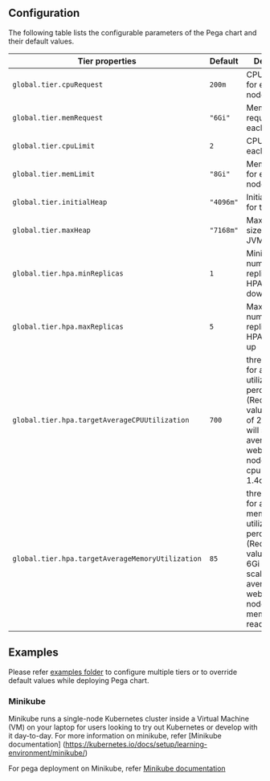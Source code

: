 ## Configuration

The following table lists the configurable parameters of the Pega chart and their default values.

| Tier properties                                   | Default               | Description                                                                                                                                                         |
| --------------------------------------------------| ----------------------| --------------------------------------------------------------------------------------------------------------------------------------------------------------------|
| `global.tier.cpuRequest`                          | `200m`                | CPU request for each web node                                                                                                                                       |
| `global.tier.memRequest`                          | `"6Gi"`               | Memory request for each web node                                                                                                                                    |
| `global.tier.cpuLimit`                            | `2`                   | CPU limit for each web node                                                                                                                                         |
| `global.tier.memLimit`                            | `"8Gi"`               | Memory limit for each web node                                                                                                                                      |
| `global.tier.initialHeap`                         | `"4096m"`             | Initial heap size for the JVM                                                                                                                                       |
| `global.tier.maxHeap`                             | `"7168m"`             | Maximum heap size for the JVM                                                                                                                                       | 
| `global.tier.hpa.minReplicas`                     | `1`                   | Minimum number of replicas that HPA can scale-down                                                                                                                  |
| `global.tier.hpa.maxReplicas`                     | `5`                   | Maximum number of replicas that HPA can scale-up                                                                                                                    |
| `global.tier.hpa.targetAverageCPUUtilization`     | `700`                 |threshold value for average cpu utilization percentage (Recommended value is 700% of 200m ). HPA will scale up if average of all web nodes/pods cpu reaches 1.4c     |
| `global.tier.hpa.targetAverageMemoryUtilization`  | `85`                  |threshold value for average memory utilization percentage (Recommended value is 85% of 6Gi ).HPA will scale up if average of all web nodes/pods memory reaches 5.1Gi |


## Examples

Please refer [examples folder](examples) to configure multiple tiers or to override default values while deploying Pega chart.

### Minikube

Minikube runs a single-node Kubernetes cluster inside a Virtual Machine (VM) on your laptop for users looking to try out Kubernetes or develop with it day-to-day. For more information on minikube, refer [Minikube documentation] (https://kubernetes.io/docs/setup/learning-environment/minikube/)

For pega deployment on Minikube, refer [Minikube documentation](Minikube_Provider.md)